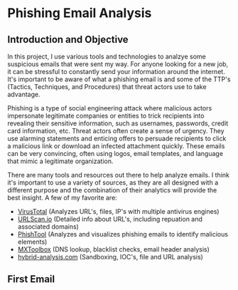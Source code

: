 # Phishing Email Analysis
## Introduction and Objective

In this project, I use various tools and technologies to analzye some suspicious emails that were sent my way. For anyone looking for a new job, it can be stressful to constantly send your information around the internet. It's important to be aware of what a phishing email is and some of the TTP's (Tactics, Techniques, and Procedures) that threat actors use to take advantage.

Phishing is a type of social engineering attack where malicious actors impersonate legitimate companies or entities to trick recipients into revealing their sensitive information, such as usernames, passwords, credit card information, etc. Threat actors often create a sense of urgency. They use alarming statements and enticing offers to persuade recipients to click a malicious link or download an infected attachment quickly. These emails can be very convincing, often using logos, email templates, and language that mimic a legitimate organization.

There are many tools and resources out there to help analyze emails. I think it's important to use a variety of sources, as they are all designed with a different purpose and the combination of their analytics will provide the best insight. A few of my favorite are:

- [VirusTotal](https://www.virustotal.com/gui/home/upload) (Analyzes URL's, files, IP's with multiple antivirus engines)
- [URLScan.io](https://urlscan.io/) (Detailed info about URL's, including repuation and associated domains)
- [PhishTool](https://www.phishtool.com/) (Analyzes and visualizes phishing emails to identify malicious elements)
- [MXToolbox](https://mxtoolbox.com/) (DNS lookup, blacklist checks, email header analysis)
- [hybrid-analysis.com](https://hybrid-analysis.com/) (Sandboxing, IOC's, file and URL analysis)

## First Email


  
<!--![image](https://github.com/wadegamache/Azure-SOC-Honeynet/assets/171600915/f230e3f4-76a0-4ad5-a895-9a90e096b636)

The architecture of 

- Vir
- Netw
- Virt
- Lo
- Azur
- Azu
- Micr

## Architect
![image](https://github.com/wadegamache/Azure-SOC-Honeynet/assets/171600915/2389228e-054c-4b84-a6ac-5715e5c4df57)

For the "BEFORE" metrics, all resources were originally deployed, exposed to the internet. The Virtual Machines had both their Network Security Groups and built-in firewalls wide open, and all other resources are deployed with public endpoints visible to the Internet; aka, no use for Private Endpoints.

## Attack Maps 
![image](https://github.com/wadegamache/Azure-SOC-Honeynet/assets/171600915/2c87dc78-fd19-4f69-b345-cb940d1b928a)

This map 

![image](https://github.com/wadegamache/Azure-SOC-Honeynet/assets/171600915/65948389-4d70-4153-a3c1-91e0a84ced4d)

This map sho 

![image](https://github.com/wadegamache/Azure-SOC-Honeynet/assets/171600915/b9c75901-b04d-4bb0-bbe1-44b56ae5acb3)

This map sh

## Metrics Before Hardening / Security Control

## Architecture After Hardening / Security Controls
![image](https://github.com/wadegamache/Azure-SOC-Honeynet/assets/171600915/14e53716-1a48-488e-9ad7-0c783c631871)

For the "AFTER"  well as 

## Attack Maps

```All map queries hardening.```

## Metrics

The follo

Start

Stop 

| Metric                   | Count
| ------------------------ | -----
| SecurityEvent            | 0
| Syslog                   | 1
| SecurityAlert            | 0
| SecurityIncident         | 0
| AzureNetworkAnalytics_CL | 0

## Conclusion

After reviewing the logs ingested -->
